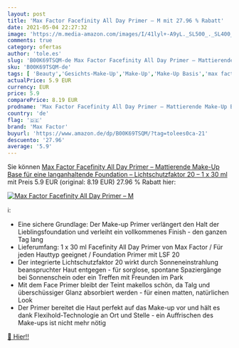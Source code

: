 ```yaml
---
layout: post
title: 'Max Factor Facefinity All Day Primer – M mit 27.96 % Rabatt'
date: 2021-05-04 22:27:32
image: 'https://m.media-amazon.com/images/I/41lyl+-A9yL._SL500_._SL400_.jpg'
comments: true
category: ofertas
author: 'tole.es'
slug: 'B00K69TSQM-de Max Factor Facefinity All Day Primer – Mattierende Make-Up...'
sku: 'B00K69TSQM-de'
tags: [ 'Beauty','Gesichts-Make-Up','Make-Up','Make-Up Basis','max factor', ]
actualPrice: 5.9 EUR
currency: EUR
price: 5.9
comparePrice: 8.19 EUR
prodname: 'Max Factor Facefinity All Day Primer – Mattierende Make-Up Base für eine langanhaltende Foundation – Lichtschutzfaktor 20 – 1 x 30 ml'
country: 'de'
flag: '🇩🇪'
brand: 'Max Factor'
buyurl: 'https://www.amazon.de/dp/B00K69TSQM/?tag=tolees0ca-21'
descuento: '27.96'
average: '5.9'
---
```


Sie können [Max Factor Facefinity All Day Primer – Mattierende Make-Up Base für eine langanhaltende Foundation – Lichtschutzfaktor 20 – 1 x 30 ml](https://www.amazon.de/dp/B00K69TSQM/?tag=tolees0ca-21) mit Preis 5.9 EUR (original: 8.19 EUR) 27.96 % Rabatt hier:

[![Max Factor Facefinity All Day Primer – M](https://m.media-amazon.com/images/I/41lyl+-A9yL._SL500_._SL400_.jpg)](https://www.amazon.de/dp/B00K69TSQM/?tag=tolees0ca-21)

ℹ️:

- Eine sichere Grundlage: Der Make-up Primer verlängert den Halt der Lieblingsfoundation und verleiht ein vollkommenes Finish - den ganzen Tag lang
- Lieferumfang: 1 x 30 ml Facefinity All Day Primer von Max Factor / Für jeden Hauttyp geeignet / Foundation Primer mit LSF 20
- Der integrierte Lichtschutzfaktor 20 wirkt durch Sonneneinstrahlung beanspruchter Haut entgegen - für sorglose, spontane Spaziergänge bei Sonnenschein oder ein Treffen mit Freunden im Park
- Mit dem Face Primer bleibt der Teint makellos schön, da Talg und überschüssiger Glanz absorbiert werden - für einen matten, natürlichen Look
- Der Primer bereitet die Haut perfekt auf das Make-up vor und hält es dank Flexihold-Technologie an Ort und Stelle - ein Auffrischen des Make-ups ist nicht mehr nötig

[🛒 Hier!!](https://www.amazon.de/dp/B00K69TSQM/?tag=tolees0ca-21)
